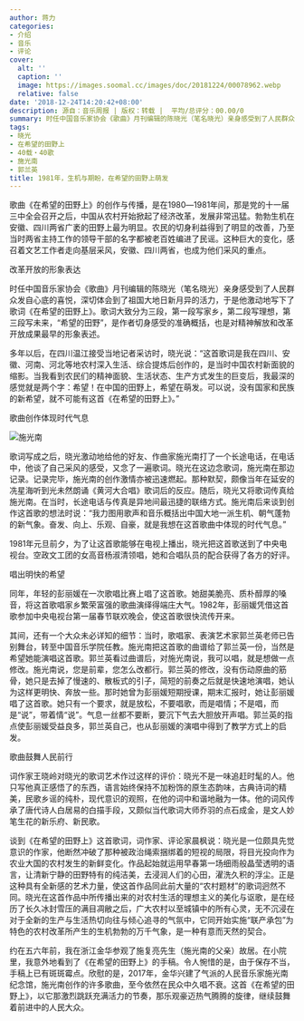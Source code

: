 ```yaml
---
author: 蒋力
categories:
- 介绍
- 音乐
- 评论
cover:
  alt: ''
  caption: ''
  image: https://images.soomal.cc/images/doc/20181224/00078962.webp
  relative: false
date: '2018-12-24T14:20:42+08:00'
description: 源自：音乐周报 | 版权：转载 |  平均/总评分：00.00/0
summary: 时任中国音乐家协会《歌曲》月刊编辑的陈晓光（笔名晓光）亲身感受到了人民群众发自心底的喜悦，深切体会到了祖国大地日新月异的活力，于是他激动地写下了歌词《在希望的田野上》。歌词大致分为三段，第一段写家乡，第二段写理想，第三段写未来……
tags:
- 晓光
- 在希望的田野上
- 40载・40歌
- 施光南
- 郭兰英
title: 1981年，生机与期盼，在希望的田野上萌发
---
```


歌曲《在希望的田野上》的创作与传播，是在1980―1981年间，那是党的十一届三中全会召开之后，中国从农村开始掀起了经济改革，发展非常迅猛。勃勃生机在安徽、四川两省广袤的田野上最为明显。农民的切身利益得到了明显的改善，乃至当时两省主持工作的领导干部的名字都被老百姓编进了民谣。这种巨大的变化，感召着文艺工作者走向基层采风，安徽、四川两省，也成为他们采风的重点。

改革开放的形象表达

时任中国音乐家协会《歌曲》月刊编辑的陈晓光（笔名晓光）亲身感受到了人民群众发自心底的喜悦，深切体会到了祖国大地日新月异的活力，于是他激动地写下了歌词《在希望的田野上》。歌词大致分为三段，第一段写家乡，第二段写理想，第三段写未来，“希望的田野”，是作者切身感受的准确概括，也是对精神解放和改革开放成果最早的形象表述。

多年以后，在四川温江接受当地记者采访时，晓光说：“这首歌词是我在四川、安徽、河南、河北等地农村深入生活、综合提炼后创作的，是当时中国农村新面貌的缩影。当我看到农民们的精神面貌、生活状态、生产方式发生的巨变后，我最深的感觉就是两个字：希望！在中国的田野上，希望在萌发。可以说，没有国家和民族的新希望，就不可能有这首《在希望的田野上》。”

歌曲创作体现时代气息

![施光南](https://images.soomal.cc/images/doc/20181224/00078961_01.webp)





歌词写成之后，晓光激动地给他的好友、作曲家施光南打了一个长途电话，在电话中，他谈了自己采风的感受，又念了一遍歌词。晓光在这边念歌词，施光南在那边记录。记录完毕，施光南的创作激情亦被迅速燃起。那种默契，颇像当年在延安的冼星海听到光未然朗诵《黄河大合唱》歌词后的反应。随后，晓光又将歌词传真给施光南。在当时，长途电话与传真是异地间最迅捷的联络方式。施光南后来谈到创作这首歌的想法时说：“我力图用歌声和音乐概括出中国大地一派生机、朝气蓬勃的新气象。奋发、向上、乐观、自豪，就是我想在这首歌曲中体现的时代气息。”

1981年元旦前夕，为了让这首歌能够在电视上播出，晓光把这首歌送到了中央电视台。空政文工团的女高音杨淑清领唱，她和合唱队员的配合获得了各方的好评。

唱出明快的希望

同年，年轻的彭丽媛在一次歌唱比赛上唱了这首歌。她甜美脆亮、质朴醇厚的嗓音，将这首歌唱家乡繁荣富强的歌曲演绎得端庄大气。1982年，彭丽媛凭借这首歌参加中央电视台第一届春节联欢晚会，使这首歌很快流传开来。

其间，还有一个大众未必详知的细节：当时，歌唱家、表演艺术家郭兰英老师已告别舞台，转至中国音乐学院任教。施光南把这首歌的曲谱给了郭兰英一份，当然是希望她能演唱这首歌。郭兰英看过曲谱后，对施光南说，我可以唱，就是想做一点修改。施光南说，您是前辈，您怎么改都行。郭兰英的修改，没有伤动原曲的筋骨，她只是去掉了慢速的、散板式的引子，简短的前奏之后就是快速地演唱，她认为这样更明快、奔放一些。那时她曾为彭丽媛短期授课，期末汇报时，她让彭丽媛唱了这首歌。她只有一个要求，就是放松，不要唱歌，而是唱情；不是唱，而是“说”，带着情“说”。气息一丝都不要断，要沉下气去大胆放开声唱。郭兰英的指点使彭丽媛受益良多，郭兰英自己，也从彭丽媛的演唱中得到了教学方式上的启发。

歌曲鼓舞人民前行

词作家王晓岭对晓光的歌词艺术作过这样的评价：晓光不是一味追赶时髦的人。他只写他真正感悟了的东西，语言始终保持不加粉饰的原生态韵味，古典诗词的精美，民歌乡谣的纯朴，现代意识的观照，在他的词中和谐地融为一体。他的词风传承了唐代诗人白居易的白描手段，又颇似当代歌词大师乔羽的点石成金，是文人妙笔生花的新乐府、新民歌。

谈到《在希望的田野上》这首歌词，词作家、评论家晨枫说：晓光是一位颇具先觉意识的作家，他断然冲破了那种被政治绳索捆绑着的短视的局限，将目光投向作为农业大国的农村发生的新鲜变化。作品起始就运用早春第一场细雨般晶莹透明的语言，让清新宁静的田野特有的纯洁美，去浸润人们的心田，濯洗久积的浮尘。正是这种具有全新感的艺术力量，使这首作品同此前大量的“农村题材”的歌词迥然不同。晓光在这首作品中所传播出来的对农村生活的理想主义的美化与讴歌，是在经历了长久冰封雪压的满目凋敝之后，广大农村以至城镇中的所有心灵，无不沉浸在对于全新的生产与生活热切向往与倾心追寻的气氛中，它同开始实施“联产承包”为特色的农村改革所产生的生机勃勃的万千气象，是一种有意而天然的契合。

约在五六年前，我在浙江金华参观了施复亮先生（施光南的父亲）故居。在小院里，我意外地看到了《在希望的田野上》的手稿。令人惋惜的是，由于保存不当，手稿上已有斑斑霉点。欣慰的是，2017年，金华兴建了气派的人民音乐家施光南纪念馆，施光南创作的许多歌曲，至今依然在民众中久唱不衰。这首《在希望的田野上》，以它那激烈跳跃充满活力的节奏，那乐观豪迈热气腾腾的旋律，继续鼓舞着前进中的人民大众。